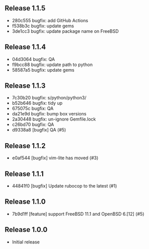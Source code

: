## Release 1.1.5

* 280c555 bugfix: add GitHub Actions
* f538b3c bugfix: update gems
* 3de1cc3 bugfix: update package name on FreeBSD

## Release 1.1.4

* 04d3064 bugfix: QA
* f9bcc88 bugfix: update path to python
* 58587a5 bugfix: update gems

## Release 1.1.3

* 7c30b20 bugfix: s/python/python3/
* b52b646 bugfix: tidy up
* 675075c bugfix: QA
* da21e9d bugfix: bump box versions
* 2a30448 bugfix: un-ignore Gemfile.lock
* c26bd70 bugfix: QA
* d9338a8 [bugfix] QA (#5)

## Release 1.1.2

* e0af544 [bugfix] vim-lite has moved (#3)

## Release 1.1.1

* 44841f0 [bugfix] Update rubocop to the latest (#1)

## Release 1.1.0

* 7b9d1ff [feature] support FreeBSD 11.1 and OpenBSD 6.[12] (#5)

## Release 1.0.0

* Initial release
